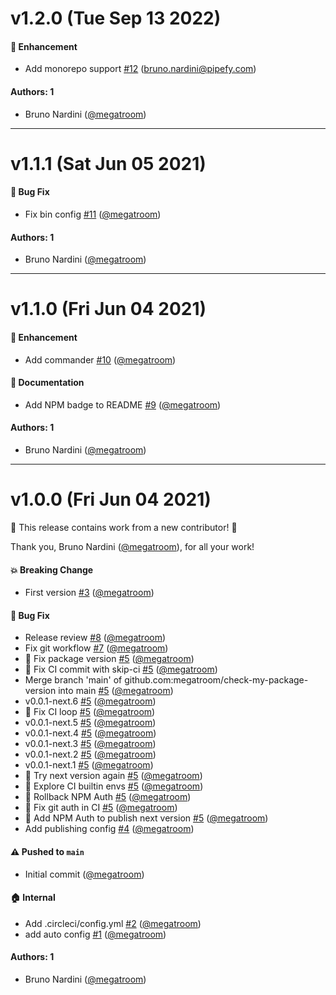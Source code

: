 # v1.2.0 (Tue Sep 13 2022)

#### 🚀 Enhancement

- Add monorepo support [#12](https://github.com/megatroom/check-my-package-version/pull/12) (bruno.nardini@pipefy.com)

#### Authors: 1

- Bruno Nardini ([@megatroom](https://github.com/megatroom))

---

# v1.1.1 (Sat Jun 05 2021)

#### 🐛 Bug Fix

- Fix bin config [#11](https://github.com/megatroom/check-my-package-version/pull/11) ([@megatroom](https://github.com/megatroom))

#### Authors: 1

- Bruno Nardini ([@megatroom](https://github.com/megatroom))

---

# v1.1.0 (Fri Jun 04 2021)

#### 🚀 Enhancement

- Add commander [#10](https://github.com/megatroom/check-my-package-version/pull/10) ([@megatroom](https://github.com/megatroom))

#### 📝 Documentation

- Add NPM badge to README [#9](https://github.com/megatroom/check-my-package-version/pull/9) ([@megatroom](https://github.com/megatroom))

#### Authors: 1

- Bruno Nardini ([@megatroom](https://github.com/megatroom))

---

# v1.0.0 (Fri Jun 04 2021)

:tada: This release contains work from a new contributor! :tada:

Thank you, Bruno Nardini ([@megatroom](https://github.com/megatroom)), for all your work!

#### 💥 Breaking Change

- First version [#3](https://github.com/megatroom/check-my-package-version/pull/3) ([@megatroom](https://github.com/megatroom))

#### 🐛 Bug Fix

- Release review [#8](https://github.com/megatroom/check-my-package-version/pull/8) ([@megatroom](https://github.com/megatroom))
- Fix git workflow [#7](https://github.com/megatroom/check-my-package-version/pull/7) ([@megatroom](https://github.com/megatroom))
- 🐛 Fix package version [#5](https://github.com/megatroom/check-my-package-version/pull/5) ([@megatroom](https://github.com/megatroom))
- 🐛 Fix CI commit with skip-ci [#5](https://github.com/megatroom/check-my-package-version/pull/5) ([@megatroom](https://github.com/megatroom))
- Merge branch 'main' of github.com:megatroom/check-my-package-version into main [#5](https://github.com/megatroom/check-my-package-version/pull/5) ([@megatroom](https://github.com/megatroom))
- v0.0.1-next.6 [#5](https://github.com/megatroom/check-my-package-version/pull/5) ([@megatroom](https://github.com/megatroom))
- 🐛 Fix CI loop [#5](https://github.com/megatroom/check-my-package-version/pull/5) ([@megatroom](https://github.com/megatroom))
- v0.0.1-next.5 [#5](https://github.com/megatroom/check-my-package-version/pull/5) ([@megatroom](https://github.com/megatroom))
- v0.0.1-next.4 [#5](https://github.com/megatroom/check-my-package-version/pull/5) ([@megatroom](https://github.com/megatroom))
- v0.0.1-next.3 [#5](https://github.com/megatroom/check-my-package-version/pull/5) ([@megatroom](https://github.com/megatroom))
- v0.0.1-next.2 [#5](https://github.com/megatroom/check-my-package-version/pull/5) ([@megatroom](https://github.com/megatroom))
- v0.0.1-next.1 [#5](https://github.com/megatroom/check-my-package-version/pull/5) ([@megatroom](https://github.com/megatroom))
- 👷 Try next version again [#5](https://github.com/megatroom/check-my-package-version/pull/5) ([@megatroom](https://github.com/megatroom))
- 🧐 Explore CI builtin envs [#5](https://github.com/megatroom/check-my-package-version/pull/5) ([@megatroom](https://github.com/megatroom))
- 👷 Rollback NPM Auth [#5](https://github.com/megatroom/check-my-package-version/pull/5) ([@megatroom](https://github.com/megatroom))
- 👷 Fix git auth in CI [#5](https://github.com/megatroom/check-my-package-version/pull/5) ([@megatroom](https://github.com/megatroom))
- 👷 Add NPM Auth to publish next version [#5](https://github.com/megatroom/check-my-package-version/pull/5) ([@megatroom](https://github.com/megatroom))
- Add publishing config [#4](https://github.com/megatroom/check-my-package-version/pull/4) ([@megatroom](https://github.com/megatroom))

#### ⚠️ Pushed to `main`

- Initial commit ([@megatroom](https://github.com/megatroom))

#### 🏠 Internal

- Add .circleci/config.yml [#2](https://github.com/megatroom/check-my-package-version/pull/2) ([@megatroom](https://github.com/megatroom))
- add auto config [#1](https://github.com/megatroom/check-my-package-version/pull/1) ([@megatroom](https://github.com/megatroom))

#### Authors: 1

- Bruno Nardini ([@megatroom](https://github.com/megatroom))
